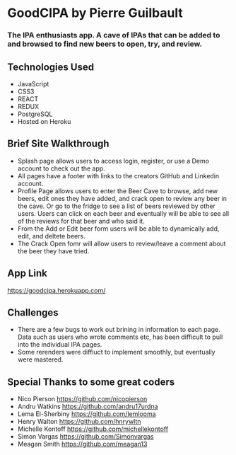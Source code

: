 # GoodCIPA by Pierre Guilbault

### The IPA enthusiasts app. A cave of IPAs that can be added to and browsed to find new beers to open, try, and review.

## Technologies Used
- JavaScript
- CSS3
- REACT
- REDUX
- PostgreSQL
- Hosted on Heroku

## Brief Site Walkthrough
- Splash page allows users to access login, register, or use a Demo account to check out the app.
- All pages have a footer with links to the creators GitHub and Linkedin account.
- Profile Page allows users to enter the Beer Cave to browse, add new beers, edit ones they have added, and crack open to review any beer in the cave.
Or go to the fridge to see a list of beers reviewed by other users. Users can click on each beer and eventually will be able to see all of the reviews for that beer and who said it.
- From the Add or Edit beer form users will be able to dynamically add, edit, and deltete beers.
- The Crack Open fomr will allow users to review/leave a comment about the beer they have tried.

## App Link
https://goodcipa.herokuapp.com/

## Challenges
- There are a few bugs to work out brining in information to each page. Data such as users who wrote comments etc, has been difficult to pull into the individual IPA pages.
- Some rerenders were diffiuct to implement smoothly, but eventually were mastered.

## Special Thanks to some great coders
- Nico Pierson https://github.com/nicopierson
- Andru Watkins https://github.com/andru17urdna
- Lema El-Sherbiny https://github.com/lemlooma
- Henry Walton https://github.com/hnrywltn
- Michelle Kontoff https://github.com/michellekontoff
- Simon Vargas https://github.com/Simonvargas
- Meagan Smith https://github.com/meagan13
